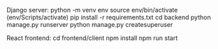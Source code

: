 Django server:
python -m venv env
source env/bin/activate (env/Scripts/activate)
pip install -r requirements.txt
cd backend
python manage.py runserver
python manage.py createsuperuser

React frontend:
cd frontend/client
npm install
npm run start